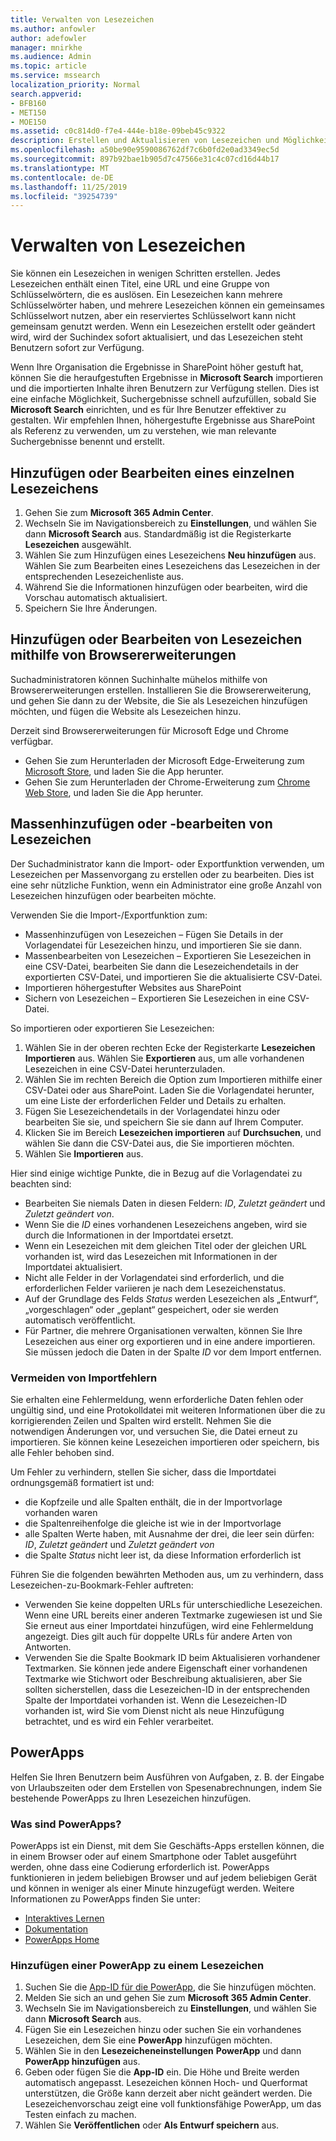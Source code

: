 ```yaml
---
title: Verwalten von Lesezeichen
ms.author: anfowler
author: adefowler
manager: mnirkhe
ms.audience: Admin
ms.topic: article
ms.service: mssearch
localization_priority: Normal
search.appverid:
- BFB160
- MET150
- MOE150
ms.assetid: c0c814d0-f7e4-444e-b18e-09beb45c9322
description: Erstellen und Aktualisieren von Lesezeichen und Möglichkeiten zum Massen bearbeiten von Lesezeichen Ergebnissen für Microsoft Search
ms.openlocfilehash: a50be90e9590086762df7c6b0fd2e0ad3349ec5d
ms.sourcegitcommit: 897b92bae1b905d7c47566e31c4c07cd16d44b17
ms.translationtype: MT
ms.contentlocale: de-DE
ms.lasthandoff: 11/25/2019
ms.locfileid: "39254739"
---
```

# <a name="manage-bookmarks"></a>Verwalten von Lesezeichen

Sie können ein Lesezeichen in wenigen Schritten erstellen. Jedes Lesezeichen enthält einen Titel, eine URL und eine Gruppe von Schlüsselwörtern, die es auslösen. Ein Lesezeichen kann mehrere Schlüsselwörter haben, und mehrere Lesezeichen können ein gemeinsames Schlüsselwort nutzen, aber ein reserviertes Schlüsselwort kann nicht gemeinsam genutzt werden. Wenn ein Lesezeichen erstellt oder geändert wird, wird der Suchindex sofort aktualisiert, und das Lesezeichen steht Benutzern sofort zur Verfügung.

Wenn Ihre Organisation die Ergebnisse in SharePoint höher gestuft hat, können Sie die heraufgestuften Ergebnisse in **Microsoft Search** importieren und die importierten Inhalte ihren Benutzern zur Verfügung stellen. Dies ist eine einfache Möglichkeit, Suchergebnisse schnell aufzufüllen, sobald Sie **Microsoft Search** einrichten, und es für Ihre Benutzer effektiver zu gestalten. Wir empfehlen Ihnen, höhergestufte Ergebnisse aus SharePoint als Referenz zu verwenden, um zu verstehen, wie man relevante Suchergebnisse benennt und erstellt. 

## <a name="add-or-edit-a-single-bookmark"></a>Hinzufügen oder Bearbeiten eines einzelnen Lesezeichens
1. Gehen Sie zum **Microsoft 365 Admin Center**.
1. Wechseln Sie im Navigationsbereich zu **Einstellungen**, und wählen Sie dann **Microsoft Search** aus.
Standardmäßig ist die Registerkarte **Lesezeichen** ausgewählt.
1. Wählen Sie zum Hinzufügen eines Lesezeichens **Neu hinzufügen** aus. Wählen Sie zum Bearbeiten eines Lesezeichens das Lesezeichen in der entsprechenden Lesezeichenliste aus. 
1. Während Sie die Informationen hinzufügen oder bearbeiten, wird die Vorschau automatisch aktualisiert.
1. Speichern Sie Ihre Änderungen.

## <a name="add-or-edit-bookmark-using-browser-extensions"></a>Hinzufügen oder Bearbeiten von Lesezeichen mithilfe von Browsererweiterungen
Suchadministratoren können Suchinhalte mühelos mithilfe von Browsererweiterungen erstellen. Installieren Sie die Browsererweiterung, und gehen Sie dann zu der Website, die Sie als Lesezeichen hinzufügen möchten, und fügen die Website als Lesezeichen hinzu.

Derzeit sind Browsererweiterungen für Microsoft Edge und Chrome verfügbar. 
- Gehen Sie zum Herunterladen der Microsoft Edge-Erweiterung zum [Microsoft Store](https://www.microsoft.com/p/microsoft-search-content-creator/9nrqdbcbwq55?activetab=pivot:overviewtab), und laden Sie die App herunter.
- Gehen Sie zum Herunterladen der Chrome-Erweiterung zum [Chrome Web Store](https://chrome.google.com/webstore/detail/microsoft-search-content/nocnablpaoeecfmfnjoheefkogmleipm), und laden Sie die App herunter.

## <a name="bulk-add-or-edit-bookmarks"></a>Massenhinzufügen oder -bearbeiten von Lesezeichen
Der Suchadministrator kann die Import- oder Exportfunktion verwenden, um Lesezeichen per Massenvorgang zu erstellen oder zu bearbeiten. Dies ist eine sehr nützliche Funktion, wenn ein Administrator eine große Anzahl von Lesezeichen hinzufügen oder bearbeiten möchte. 

Verwenden Sie die Import-/Exportfunktion zum:
- Massenhinzufügen von Lesezeichen – Fügen Sie Details in der Vorlagendatei für Lesezeichen hinzu, und importieren Sie sie dann.
- Massenbearbeiten von Lesezeichen – Exportieren Sie Lesezeichen in eine CSV-Datei, bearbeiten Sie dann die Lesezeichendetails in der exportierten CSV-Datei, und importieren Sie die aktualisierte CSV-Datei.
- Importieren höhergestufter Websites aus SharePoint
- Sichern von Lesezeichen – Exportieren Sie Lesezeichen in eine CSV-Datei.

So importieren oder exportieren Sie Lesezeichen:
1. Wählen Sie in der oberen rechten Ecke der Registerkarte **Lesezeichen** **Importieren** aus. Wählen Sie **Exportieren** aus, um alle vorhandenen Lesezeichen in eine CSV-Datei herunterzuladen.
1. Wählen Sie im rechten Bereich die Option zum Importieren mithilfe einer CSV-Datei oder aus SharePoint.
Laden Sie die Vorlagendatei herunter, um eine Liste der erforderlichen Felder und Details zu erhalten. 
1. Fügen Sie Lesezeichendetails in der Vorlagendatei hinzu oder bearbeiten Sie sie, und speichern Sie sie dann auf Ihrem Computer. 
1. Klicken Sie im Bereich **Lesezeichen importieren** auf **Durchsuchen**, und wählen Sie dann die CSV-Datei aus, die Sie importieren möchten.
1. Wählen Sie **Importieren** aus.

Hier sind einige wichtige Punkte, die in Bezug auf die Vorlagendatei zu beachten sind:
- Bearbeiten Sie niemals Daten in diesen Feldern: *ID*, *Zuletzt geändert* und *Zuletzt geändert von*.
- Wenn Sie die *ID* eines vorhandenen Lesezeichens angeben, wird sie durch die Informationen in der Importdatei ersetzt.
- Wenn ein Lesezeichen mit dem gleichen Titel oder der gleichen URL vorhanden ist, wird das Lesezeichen mit Informationen in der Importdatei aktualisiert.
- Nicht alle Felder in der Vorlagendatei sind erforderlich, und die erforderlichen Felder variieren je nach dem Lesezeichenstatus.
- Auf der Grundlage des Felds *Status* werden Lesezeichen als „Entwurf“, „vorgeschlagen“ oder „geplant“ gespeichert, oder sie werden automatisch veröffentlicht.
- Für Partner, die mehrere Organisationen verwalten, können Sie Ihre Lesezeichen aus einer org exportieren und in eine andere importieren. Sie müssen jedoch die Daten in der Spalte *ID* vor dem Import entfernen.

### <a name="prevent-import-errors"></a>Vermeiden von Importfehlern
Sie erhalten eine Fehlermeldung, wenn erforderliche Daten fehlen oder ungültig sind, und eine Protokolldatei mit weiteren Informationen über die zu korrigierenden Zeilen und Spalten wird erstellt. Nehmen Sie die notwendigen Änderungen vor, und versuchen Sie, die Datei erneut zu importieren. Sie können keine Lesezeichen importieren oder speichern, bis alle Fehler behoben sind.

Um Fehler zu verhindern, stellen Sie sicher, dass die Importdatei ordnungsgemäß formatiert ist und:

- die Kopfzeile und alle Spalten enthält, die in der Importvorlage vorhanden waren
- die Spaltenreihenfolge die gleiche ist wie in der Importvorlage
- alle Spalten Werte haben, mit Ausnahme der drei, die leer sein dürfen: *ID*, *Zuletzt geändert* und *Zuletzt geändert von* 
- die Spalte *Status* nicht leer ist, da diese Information erforderlich ist

Führen Sie die folgenden bewährten Methoden aus, um zu verhindern, dass Lesezeichen-zu-Bookmark-Fehler auftreten:

- Verwenden Sie keine doppelten URLs für unterschiedliche Lesezeichen. Wenn eine URL bereits einer anderen Textmarke zugewiesen ist und Sie Sie erneut aus einer Importdatei hinzufügen, wird eine Fehlermeldung angezeigt. Dies gilt auch für doppelte URLs für andere Arten von Antworten.
- Verwenden Sie die Spalte Bookmark ID beim Aktualisieren vorhandener Textmarken. Sie können jede andere Eigenschaft einer vorhandenen Textmarke wie Stichwort oder Beschreibung aktualisieren, aber Sie sollten sicherstellen, dass die Lesezeichen-ID in der entsprechenden Spalte der Importdatei vorhanden ist. Wenn die Lesezeichen-ID vorhanden ist, wird Sie vom Dienst nicht als neue Hinzufügung betrachtet, und es wird ein Fehler verarbeitet.


## <a name="powerapps"></a>PowerApps
Helfen Sie Ihren Benutzern beim Ausführen von Aufgaben, z. B. der Eingabe von Urlaubszeiten oder dem Erstellen von Spesenabrechnungen, indem Sie bestehende PowerApps zu Ihren Lesezeichen hinzufügen. 

### <a name="what-are-powerapps"></a>Was sind PowerApps?
PowerApps ist ein Dienst, mit dem Sie Geschäfts-Apps erstellen können, die in einem Browser oder auf einem Smartphone oder Tablet ausgeführt werden, ohne dass eine Codierung erforderlich ist. PowerApps funktionieren in jedem beliebigen Browser und auf jedem beliebigen Gerät und können in weniger als einer Minute hinzugefügt werden. Weitere Informationen zu PowerApps finden Sie unter:
- [Interaktives Lernen](https://docs.microsoft.com/learn/browse/?products=powerapps)
- [Dokumentation](https://docs.microsoft.com/powerapps/maker/canvas-apps/get-sessionid)
- [PowerApps Home](https://make.preview.powerapps.com/environments/839eace6-59ab-4243-97ec-a5b8fcc104e4/home)

### <a name="add-a-powerapp-to-a-bookmark"></a>Hinzufügen einer PowerApp zu einem Lesezeichen
1. Suchen Sie die [App-ID für die PowerApp](https://docs.microsoft.com/powerapps/maker/canvas-apps/get-sessionid#get-an-app-id), die Sie hinzufügen möchten.
1. Melden Sie sich an und gehen Sie zum **Microsoft 365 Admin Center**.
1. Wechseln Sie im Navigationsbereich zu **Einstellungen**, und wählen Sie dann **Microsoft Search** aus.
1. Fügen Sie ein Lesezeichen hinzu oder suchen Sie ein vorhandenes Lesezeichen, dem Sie eine **PowerApp** hinzufügen möchten.
1. Wählen Sie in den **Lesezeicheneinstellungen** **PowerApp** und dann **PowerApp hinzufügen** aus.
1. Geben oder fügen Sie die **App-ID** ein.
    Die Höhe und Breite werden automatisch angepasst. Lesezeichen können Hoch- und Querformat unterstützen, die Größe kann derzeit aber nicht geändert werden. Die Lesezeichenvorschau zeigt eine voll funktionsfähige PowerApp, um das Testen einfach zu machen.
1. Wählen Sie **Veröffentlichen** oder **Als Entwurf speichern** aus.
